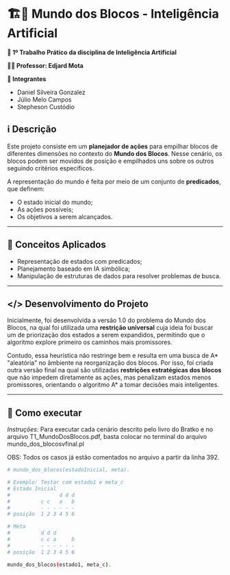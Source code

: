 # 🏗️🧱 Mundo dos Blocos - Inteligência Artificial
**📘 1º Trabalho Prático da disciplina de Inteligência Artificial**

**👨‍🏫 Professor: Edjard Mota**

**👥 Integrantes**
  - Daniel Silveira Gonzalez
  - Júlio Melo Campos
  - Stepheson Custódio

## ℹ️ Descrição
Este projeto consiste em um **planejador de ações** para empilhar blocos de diferentes dimensões no contexto do **Mundo dos Blocos**. Nesse cenário, os blocos podem ser movidos de posição e empilhados uns sobre os outros seguindo critérios específicos.

A representação do mundo é feita por meio de um conjunto de **predicados**, que definem:
- O estado inicial do mundo;
- As ações possíveis;
- Os objetivos a serem alcançados.
---

## 🧠 Conceitos Aplicados

- Representação de estados com predicados;
- Planejamento baseado em IA simbólica;
- Manipulação de estruturas de dados para resolver problemas de busca.

---

## </> Desenvolvimento do Projeto

Inicialmente, foi desenvolvida a versão 1.0 do problema do Mundo dos Blocos, na qual foi utilizada uma **restrição universal** cuja ideia foi buscar um  de priorização dos estados a serem expandidos, permitindo que o algoritmo explore primeiro os caminhos mais promissores.

Contudo, essa heurística não restringe bem e resulta em uma busca de A* "aleatória" no âmbiente na reorganização dos blocos. Por isso, foi criada outra versão final na qual são utilizadas **restrições estratégicas dos blocos** que não impedem diretamente as ações, mas penalizam estados menos promissores, orientando o algoritmo A* a tomar decisões mais inteligentes.

---


## 🚀 Como executar

_Instruções:_
Para executar cada cenário descrito pelo livro do Bratko e no arquivo T1_MundoDosBlocos.pdf, basta colocar no terminal do arquivo mundo_dos_blocosvfinal.pl


OBS: Todos os casos já estão comentados no arquivo a partir da linha 392. 
```bash
# mundo_dos_blocos(estadoInicial, meta).

# Exemplo: Testar com estado1 e meta_c
# Estado Inicial
#                d d d
#          c c   a   b
#          - - - - - -
# posição  1 2 3 4 5 6

# Meta
#          d d d
#          c c a     b
#          - - - - - -
# posição  1 2 3 4 5 6

mundo_dos_blocos(estado1, meta_c).
```
   
